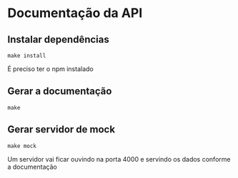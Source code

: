# Documentação da API

## Instalar dependências

    make install

É preciso ter o npm instalado

## Gerar a documentação

    make

## Gerar servidor de mock

    make mock

Um servidor vai ficar ouvindo na porta 4000 e servindo os dados conforme a documentação
